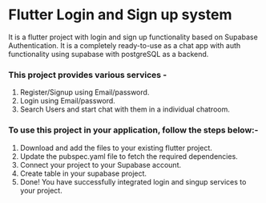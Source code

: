 # Flutter Login and Sign up system

It is a flutter project with login and sign up functionality based on Supabase Authentication. It is a completely ready-to-use as a chat app with auth functionality using supabase with postgreSQL as a backend.

### This project provides various services -

1. Register/Signup using Email/password.
2. Login using Email/password.
3. Search Users and start chat with them in a individual chatroom.

### To use this project in your application, follow the steps below:-

1. Download and add the files to your existing flutter project.
2. Update the pubspec.yaml file to fetch the required dependencies.
3. Connect your project to your Supabase account.
4. Create table in your supabase project.
5. Done! You have successfully integrated login and singup services to your project.
